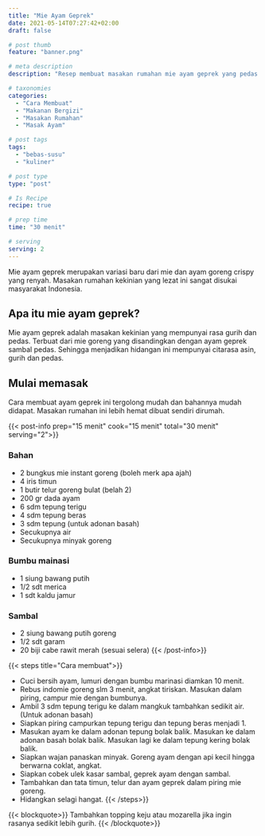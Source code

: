```yaml
---
title: "Mie Ayam Geprek"
date: 2021-05-14T07:27:42+02:00
draft: false

# post thumb
feature: "banner.png"

# meta description
description: "Resep membuat masakan rumahan mie ayam geprek yang pedas dan lezat. Ayo pelajari selengkapnya cara membuatnya disini."

# taxonomies
categories:
  - "Cara Membuat"
  - "Makanan Bergizi"
  - "Masakan Rumahan"
  - "Masak Ayam"

# post tags
tags:
  - "bebas-susu"
  - "kuliner"

# post type
type: "post"

# Is Recipe
recipe: true

# prep time
time: "30 menit"

# serving
serving: 2
---
```

Mie ayam geprek merupakan variasi baru dari mie dan ayam goreng crispy yang renyah. Masakan rumahan kekinian yang lezat ini sangat disukai masyarakat Indonesia.

## Apa itu mie ayam geprek?

Mie ayam geprek adalah masakan kekinian yang mempunyai rasa gurih dan pedas. Terbuat dari mie goreng yang disandingkan dengan ayam geprek sambal pedas. Sehingga menjadikan hidangan ini mempunyai citarasa asin, gurih dan pedas.

## Mulai memasak

Cara membuat ayam geprek ini tergolong mudah dan bahannya mudah didapat. Masakan rumahan ini lebih hemat dibuat sendiri dirumah.

{{< post-info prep="15 menit" cook="15 menit" total="30 menit" serving="2">}}

### Bahan

-   2 bungkus mie instant goreng (boleh merk apa ajah)
-   4 iris timun
-   1 butir telur goreng bulat (belah 2)
-   200 gr dada ayam
-   6 sdm tepung terigu
-   4 sdm tepung beras
-   3 sdm tepung (untuk adonan basah)
-   Secukupnya air
-   Secukupnya minyak goreng

### Bumbu mainasi

-   1 siung bawang putih
-   1/2 sdt merica
-   1 sdt kaldu jamur

### Sambal

-   2 siung bawang putih goreng
-   1/2 sdt garam
-   20 biji cabe rawit merah (sesuai selera)
{{< /post-info>}}

{{< steps title="Cara membuat">}}
-   Cuci bersih ayam, lumuri dengan bumbu marinasi diamkan 10 menit.
-   Rebus indomie goreng slm 3 menit, angkat tiriskan. Masukan dalam piring, campur mie dengan bumbunya.
-   Ambil 3 sdm tepung terigu ke dalam mangkuk tambahkan sedikit air. (Untuk adonan basah)
-   Siapkan piring campurkan tepung terigu dan tepung beras menjadi 1.
-   Masukan ayam ke dalam adonan tepung bolak balik. Masukan ke dalam adonan basah bolak balik. Masukan lagi ke dalam tepung kering bolak balik.
-   Siapkan wajan panaskan minyak.  Goreng ayam dengan api kecil hingga berwarna coklat, angkat.
-   Siapkan cobek ulek kasar sambal, geprek ayam dengan sambal.
-   Tambahkan dan tata timun, telur dan ayam geprek dalam piring mie goreng.
-   Hidangkan selagi hangat.
{{< /steps>}}

{{< blockquote>}}
Tambahkan topping keju atau mozarella jika ingin rasanya sedikit lebih gurih.
{{< /blockquote>}}